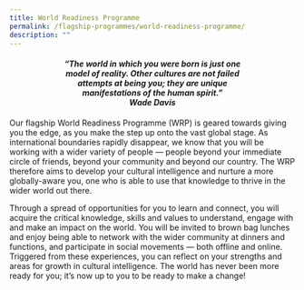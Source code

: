 ```yaml
---
title: World Readiness Programme
permalink: /flagship-programmes/world-readiness-programme/
description: ""
---
```

<center><h4><em>“The world in which you were born is just one<br> model of reality. Other cultures are not failed<br> attempts at being you; they are unique<br>manifestations of the human spirit.”<br><b>Wade Davis</b></em></h4></center>


Our flagship World Readiness Programme (WRP) is geared towards giving you the edge, as you make the step up onto the vast global stage. As international boundaries rapidly disappear, we know that you will be working with a wider variety of people — people beyond your immediate circle of friends, beyond your community and beyond our country. The WRP therefore aims to develop your cultural intelligence and nurture a more globally-aware you, one who is able to use that knowledge to thrive in the wider world out there.

Through a spread of opportunities for you to learn and connect, you will acquire the critical knowledge, skills and values to understand, engage with and make an impact on the world. You will be invited to brown bag lunches and enjoy being able to network with the wider community at dinners and functions, and participate in social movements — both offline and online. Triggered from these experiences, you can reflect on your strengths and areas for growth in cultural intelligence. The world has never been more ready for you; it’s now up to you to be ready to make a change!